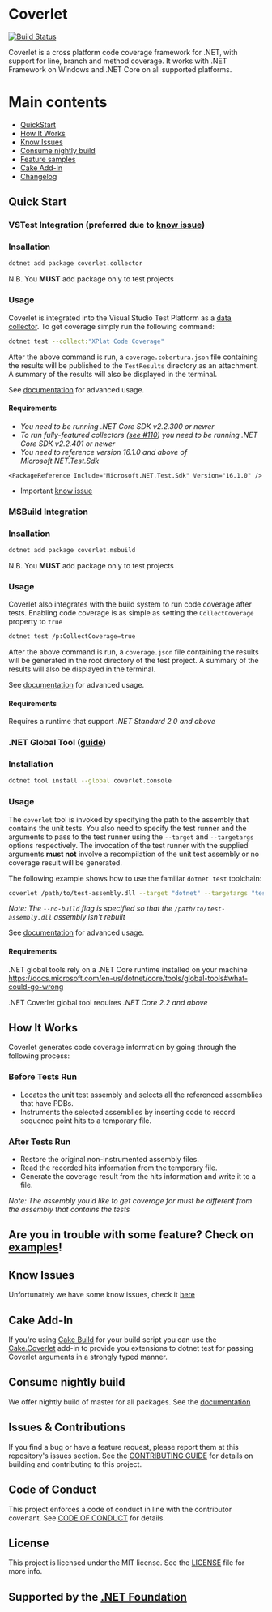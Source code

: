 # Coverlet

[![Build Status](https://dev.azure.com/tonerdo/coverlet/_apis/build/status/tonerdo.coverlet?branchName=master)](https://dev.azure.com/tonerdo/coverlet/_build/latest?definitionId=3&branchName=master)

Coverlet is a cross platform code coverage framework for .NET, with support for line, branch and method coverage. It works with .NET Framework on Windows and .NET Core on all supported platforms.

# Main contents
* [QuickStart](#Quick-Start)
* [How It Works](#How-It-Works)
* [Know Issues](#Know-Issues)
* [Consume nightly build](#Consume-nightly-build)
* [Feature samples](Documentation/Examples.md)
* [Cake Add-In](#Cake.-Add-In)
* [Changelog](Documentation/Changelog.md)

## Quick Start

### VSTest Integration (preferred due to [know issue](https://github.com/tonerdo/coverlet/blob/master/Documentation/KnowIssues.md#1-vstest-stops-process-execution-earlydotnet-test))

### Insallation
```bash
dotnet add package coverlet.collector
```
N.B. You **MUST** add package only to test projects 

### Usage
Coverlet is integrated into the Visual Studio Test Platform as a [data collector](https://github.com/Microsoft/vstest-docs/blob/master/docs/extensions/datacollector.md). To get coverage simply run the following command:

```bash
dotnet test --collect:"XPlat Code Coverage"
```

After the above command is run, a `coverage.cobertura.json` file containing the results will be published to the `TestResults` directory as an attachment. A summary of the results will also be displayed in the terminal.

See [documentation](Documentation/VSTestIntegration.md) for advanced usage.

#### Requirements
* _You need to be running .NET Core SDK v2.2.300 or newer_
* _To run fully-featured collectors ([see #110](https://github.com/tonerdo/coverlet/issues/110)) you need to be running  .NET Core SDK v2.2.401 or newer_
* _You need to reference version 16.1.0 and above of Microsoft.NET.Test.Sdk_
```
<PackageReference Include="Microsoft.NET.Test.Sdk" Version="16.1.0" />
```
* Important [know issue](Documentation/KnowIssues.md#2-upgrade-coverletcollector-to-version--100)
### MSBuild Integration

### Insallation
```bash
dotnet add package coverlet.msbuild
```
N.B. You **MUST** add package only to test projects  

### Usage

Coverlet also integrates with the build system to run code coverage after tests. Enabling code coverage is as simple as setting the `CollectCoverage` property to `true`

```bash
dotnet test /p:CollectCoverage=true
```

After the above command is run, a `coverage.json` file containing the results will be generated in the root directory of the test project. A summary of the results will also be displayed in the terminal.

See [documentation](Documentation/MSBuildIntegration.md) for advanced usage.

#### Requirements
Requires a runtime that support _.NET Standard 2.0 and above_

### .NET Global Tool ([guide](https://docs.microsoft.com/en-us/dotnet/core/tools/global-tools))

### Installation

```bash
dotnet tool install --global coverlet.console
```

### Usage

The `coverlet` tool is invoked by specifying the path to the assembly that contains the unit tests. You also need to specify the test runner and the arguments to pass to the test runner using the `--target` and `--targetargs` options respectively. The invocation of the test runner with the supplied arguments **must not** involve a recompilation of the unit test assembly or no coverage result will be generated.

The following example shows how to use the familiar `dotnet test` toolchain:

```bash
coverlet /path/to/test-assembly.dll --target "dotnet" --targetargs "test /path/to/test-project --no-build"
```

_Note: The `--no-build` flag is specified so that the `/path/to/test-assembly.dll` assembly isn't rebuilt_

See [documentation](Documentation/GlobalTool.md) for advanced usage.

#### Requirements
.NET global tools rely on a .NET Core runtime installed on your machine https://docs.microsoft.com/en-us/dotnet/core/tools/global-tools#what-could-go-wrong

.NET Coverlet global tool requires _.NET Core 2.2 and above_ 


## How It Works

Coverlet generates code coverage information by going through the following process:

### Before Tests Run

* Locates the unit test assembly and selects all the referenced assemblies that have PDBs.
* Instruments the selected assemblies by inserting code to record sequence point hits to a temporary file.

### After Tests Run

* Restore the original non-instrumented assembly files.
* Read the recorded hits information from the temporary file.
* Generate the coverage result from the hits information and write it to a file.

_Note: The assembly you'd like to get coverage for must be different from the assembly that contains the tests_

## Are you in trouble with some feature? Check on [examples](Documentation/Examples.md)!

## Know Issues

Unfortunately we have some know issues, check it [here](Documentation/KnowIssues.md) 

## Cake Add-In

If you're using [Cake Build](https://cakebuild.net) for your build script you can use the [Cake.Coverlet](https://github.com/Romanx/Cake.Coverlet) add-in to provide you extensions to dotnet test for passing Coverlet arguments in a strongly typed manner.

## Consume nightly build

We offer nightly build of master for all packages.
See the [documentation](Documentation/ConsumeNightlyBuild.md)

## Issues & Contributions

If you find a bug or have a feature request, please report them at this repository's issues section. See the [CONTRIBUTING GUIDE](CONTRIBUTING.md) for details on building and contributing to this project.

## Code of Conduct

This project enforces a code of conduct in line with the contributor covenant. See [CODE OF CONDUCT](CODE_OF_CONDUCT.md) for details.

## License

This project is licensed under the MIT license. See the [LICENSE](LICENSE) file for more info.  
  
## Supported by the [.NET Foundation](https://dotnetfoundation.org/)
